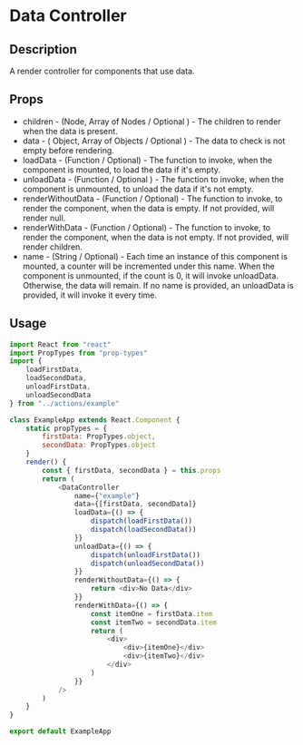 # Data Controller

## Description

A render controller for components that use data.

## Props

-   children - (Node, Array of Nodes / Optional ) - The children to render when the data is present.
-   data - ( Object, Array of Objects / Optional ) - The data to check is not empty before rendering.
-   loadData - (Function / Optional) - The function to invoke, when the component is mounted, to load the data if it's empty.
-   unloadData - (Function / Optional ) - The function to invoke, when the component is unmounted, to unload the data if it's not empty.
-   renderWithoutData - (Function / Optional) - The function to invoke, to render the component, when the data is empty. If not provided, will render null.
-   renderWithData - (Function / Optional) - The function to invoke, to render the component, when the data is not empty. If not provided, will render children.
-   name - (String / Optional) - Each time an instance of this component is mounted, a counter will be incremented under this name. When the component is unmounted, if the count is 0, it will invoke unloadData. Otherwise, the data will remain. If no name is provided, an unloadData is provided, it will invoke it every time.

## Usage

```javascript
import React from "react"
import PropTypes from "prop-types"
import {
	loadFirstData,
	loadSecondData,
	unloadFirstData,
	unloadSecondData
} from "../actions/example"

class ExampleApp extends React.Component {
	static propTypes = {
		firstData: PropTypes.object,
		secondData: PropTypes.object
	}
	render() {
		const { firstData, secondData } = this.props
		return (
			<DataController
				name={"example"}
				data={[firstData, secondData]}
				loadData={() => {
					dispatch(loadFirstData())
					dispatch(loadSecondData())
				}}
				unloadData={() => {
					dispatch(unloadFirstData())
					dispatch(unloadSecondData())
				}}
				renderWithoutData={() => {
					return <div>No Data</div>
				}}
				renderWithData={() => {
					const itemOne = firstData.item
					const itemTwo = secondData.item
					return (
						<div>
							<div>{itemOne}</div>
							<div>{itemTwo}</div>
						</div>
					)
				}}
			/>
		)
	}
}

export default ExampleApp
```
